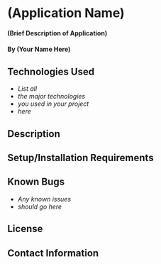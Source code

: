 # (Application Name)

#### (Brief Description of Application)

#### By (Your Name Here)

## Technologies Used

* _List all_
* _the major technologies_
* _you used in your project_
* _here_

## Description

## Setup/Installation Requirements



## Known Bugs

* _Any known issues_
* _should go here_

## License

## Contact Information
